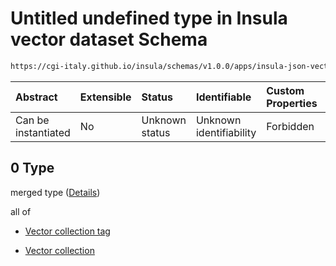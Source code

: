 # Untitled undefined type in Insula vector dataset Schema

```txt
https://cgi-italy.github.io/insula/schemas/v1.0.0/apps/insula-json-vector-dataset.schema.json#/allOf/0
```



| Abstract            | Extensible | Status         | Identifiable            | Custom Properties | Additional Properties | Access Restrictions | Defined In                                                                                                             |
| :------------------ | :--------- | :------------- | :---------------------- | :---------------- | :-------------------- | :------------------ | :--------------------------------------------------------------------------------------------------------------------- |
| Can be instantiated | No         | Unknown status | Unknown identifiability | Forbidden         | Allowed               | none                | [insula-json-vector-dataset.schema.json\*](schemas/apps/insula-json-vector-dataset.schema.json) |

## 0 Type

merged type ([Details](platform-collection-defs-platformvectorcollection.md))

all of

* [Vector collection tag](platform-collection-defs-vector-collection-tag.md)

* [Vector collection](vector-collection.md)
